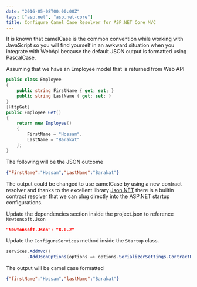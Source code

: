 ```yaml
---
date: "2016-05-08T00:00:00Z"
tags: ["asp.net", "asp.net-core"]
title: Configure Camel Case Resolver for ASP.NET Core MVC
---
```


It is known that camelCase is the common convention while working with JavaScript so you will find yourself in an awkward situation when you integrate with WebApi because the default JSON output is formatted using PascalCase.

Assuming that we have an Employee model that is returned from Web API

```csharp
public class Employee
{
    public string FirstName { get; set; }
    public string LastName { get; set; }
}
[HttpGet]
public Employee Get()
{
    return new Employee()
    {
        FirstName = "Hossam",
        LastName = "Barakat"
    };
}
```

The following will be the JSON outcome

```json
{"FirstName":"Hossam","LastName":"Barakat"}
```

The output could be changed to use camelCase by using a new contract resolver and thanks to the excellent library [Json.NET](http://www.newtonsoft.com/json) there is a builtin contract resolver that we can plug directly into the ASP.NET startup configurations.

Update the dependencies section inside the project.json to reference `Newtonsoft.Json`

```json
"Newtonsoft.Json": "8.0.2"
```

Update the `ConfigureServices` method inside the `Startup` class.

```csharp
services.AddMvc()
        .AddJsonOptions(options => options.SerializerSettings.ContractResolver = new CamelCasePropertyNamesContractResolver());
```

The output will be camel case formatted

```json
{"firstName":"Hossam","lastName":"Barakat"}
```
